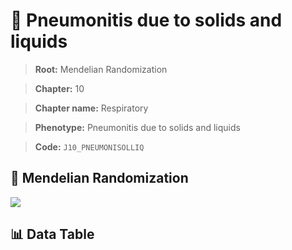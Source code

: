 # 🧪 Pneumonitis due to solids and liquids

> **Root:** Mendelian Randomization

> **Chapter:** 10  

> **Chapter name:** Respiratory

> **Phenotype:** Pneumonitis due to solids and liquids  

> **Code:** `J10_PNEUMONISOLLIQ`

## 🧬 Mendelian Randomization  

<img src="/MR/Figures/Forward/J10_PNEUMONISOLLIQ.png"/>

## 📊 Data Table

<CsvTableMRF src="/MR/Data/Forward/J10_PNEUMONISOLLIQ.csv"/>
